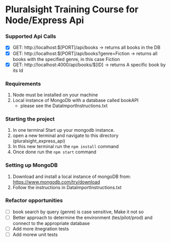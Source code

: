 # Pluralsight Training Course for Node/Express Api

### Supported Api Calls
- [x] GET: http://localhost:$[PORT]/api/books -> returns all books in the DB
- [x] GET: http://localhost:$[PORT]/api/books?genre=Fiction -> returns all books with the specified genre, in this case Fiction
- [x] GET: http://localhost:4000/api/books/$[ID] -> returns A specific book by its Id

### Requirements
1. Node must be installed on your machine
2. Local instance of MongoDb with a database called bookAPI
    - please see the DataImportInstructions.txt

### Starting the project
1. In one terminal Start up your mongodb instance.
2. open a new terminal and navigate to this directory (pluralsight_express_api)
3. In this new terminal run the `npm install` command
4. Once done run the `npm start` command

### Setting up MongoDB
1. Download and install a local instance of mongoDB from: https://www.mongodb.com/try/download
2. Follow the instructions in DataImportInstructions.txt

### Refactor opportunities
- [ ] book search by query (genre) is case sensitive, Make it not so
- [ ] Better approach to determine the environment (tes/pilot/prod) and connect to the appropriate database
- [ ] Add more itnegration tests
- [ ] Add morew unit tests